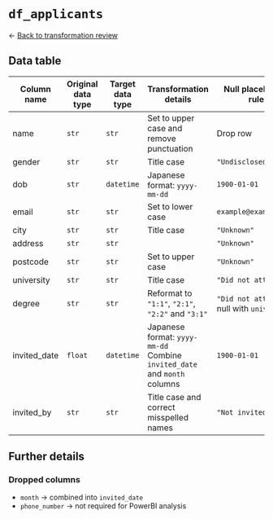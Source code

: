 # `df_applicants`
<- [Back to transformation review](../data_transformation_review.md)

## Data table
| Column name  | Original data type | Target data type	| Transformation details														| Null placeholder rule							|
|--------------|--------------------|-------------------|-------------------------------------------------------------------------------|-----------------------------------------------|
| name		   | `str`              | `str`				| Set to upper case and remove punctuation										| Drop row										|
| gender	   | `str`				| `str`				| Title case																	| `"Undisclosed"`								|
| dob		   | `str`				| `datetime`		| Japanese format: `yyyy-mm-dd`													| `1900-01-01`									|
| email        | `str`              | `str`				| Set to lower case																| `example@example.com`							|
| city         | `str`              | `str`				| Title case																	| `"Unknown"`									|
| address      | `str`              | `str`				|																				| `"Unknown"`									|
| postcode     | `str`              | `str`				| Set to upper case																| `"Unknown"`									|
| university   | `str`              | `str`				| Title case																	| `"Did not attend"`							|
| degree       | `str`              | `str`				| Reformat to `"1:1"`, `"2:1"`, `"2:2"` and `"3:1"`								| `"Did not attend"` if null with `university`	|
| invited_date | `float`            | `datetime`		| Japanese format: `yyyy-mm-dd` <br>Combine `invited_date` and `month` columns	| `1900-01-01`									|
| invited_by   | `str`              | `str`				| Title case and correct misspelled names										| `"Not invited"`								|

## Further details
### Dropped columns
- `month` -> combined into `invited_date`
- `phone_number` -> not required for PowerBI analysis
